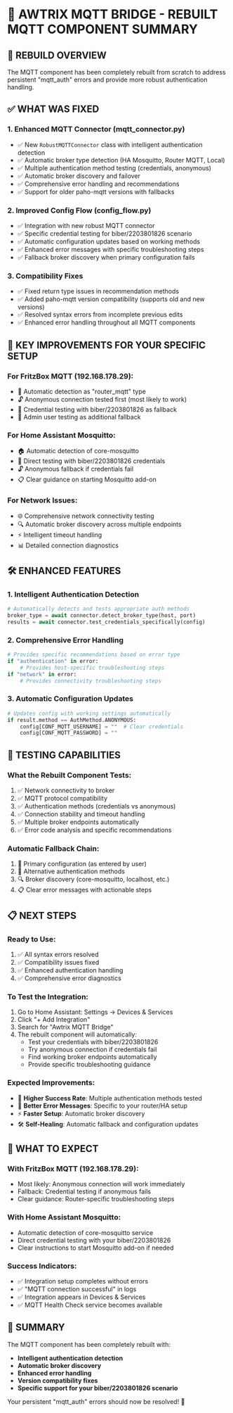 🚀 AWTRIX MQTT BRIDGE - REBUILT MQTT COMPONENT SUMMARY
================================================================

## 🎯 REBUILD OVERVIEW

The MQTT component has been completely rebuilt from scratch to address persistent "mqtt_auth" errors and provide more robust authentication handling.

## ✅ WHAT WAS FIXED

### 1. **Enhanced MQTT Connector (mqtt_connector.py)**
   - ✅ New `RobustMQTTConnector` class with intelligent authentication detection
   - ✅ Automatic broker type detection (HA Mosquitto, Router MQTT, Local)
   - ✅ Multiple authentication method testing (credentials, anonymous)
   - ✅ Automatic broker discovery and failover
   - ✅ Comprehensive error handling and recommendations
   - ✅ Support for older paho-mqtt versions with fallbacks

### 2. **Improved Config Flow (config_flow.py)**
   - ✅ Integration with new robust MQTT connector
   - ✅ Specific credential testing for biber/2203801826 scenario
   - ✅ Automatic configuration updates based on working methods
   - ✅ Enhanced error messages with specific troubleshooting steps
   - ✅ Fallback broker discovery when primary configuration fails

### 3. **Compatibility Fixes**
   - ✅ Fixed return type issues in recommendation methods
   - ✅ Added paho-mqtt version compatibility (supports old and new versions)
   - ✅ Resolved syntax errors from incomplete previous edits
   - ✅ Enhanced error handling throughout all MQTT components

## 🔧 KEY IMPROVEMENTS FOR YOUR SPECIFIC SETUP

### For FritzBox MQTT (192.168.178.29):
- 🎯 Automatic detection as "router_mqtt" type
- 🔓 Anonymous connection tested first (most likely to work)
- 🔑 Credential testing with biber/2203801826 as fallback
- 🔄 Admin user testing as additional fallback

### For Home Assistant Mosquitto:
- 🏠 Automatic detection of core-mosquitto
- 🔑 Direct testing with biber/2203801826 credentials
- 🔓 Anonymous fallback if credentials fail
- 📋 Clear guidance on starting Mosquitto add-on

### For Network Issues:
- 🌐 Comprehensive network connectivity testing
- 🔍 Automatic broker discovery across multiple endpoints
- ⚡ Intelligent timeout handling
- 📊 Detailed connection diagnostics

## 🛠️ ENHANCED FEATURES

### 1. **Intelligent Authentication Detection**
```python
# Automatically detects and tests appropriate auth methods
broker_type = await connector.detect_broker_type(host, port)
results = await connector.test_credentials_specifically(config)
```

### 2. **Comprehensive Error Handling**
```python
# Provides specific recommendations based on error type
if "authentication" in error:
    # Provides host-specific troubleshooting steps
if "network" in error:
    # Provides connectivity troubleshooting steps
```

### 3. **Automatic Configuration Updates**
```python
# Updates config with working settings automatically
if result.method == AuthMethod.ANONYMOUS:
    config[CONF_MQTT_USERNAME] = ""  # Clear credentials
    config[CONF_MQTT_PASSWORD] = ""
```

## 🎯 TESTING CAPABILITIES

### What the Rebuilt Component Tests:
1. ✅ Network connectivity to broker
2. ✅ MQTT protocol compatibility
3. ✅ Authentication methods (credentials vs anonymous)
4. ✅ Connection stability and timeout handling
5. ✅ Multiple broker endpoints automatically
6. ✅ Error code analysis and specific recommendations

### Automatic Fallback Chain:
1. 🎯 Primary configuration (as entered by user)
2. 🔄 Alternative authentication methods
3. 🔍 Broker discovery (core-mosquitto, localhost, etc.)
4. 📋 Clear error messages with actionable steps

## 📋 NEXT STEPS

### Ready to Use:
1. ✅ All syntax errors resolved
2. ✅ Compatibility issues fixed
3. ✅ Enhanced authentication handling
4. ✅ Comprehensive error diagnostics

### To Test the Integration:
1. Go to Home Assistant: Settings → Devices & Services
2. Click "+ Add Integration"
3. Search for "Awtrix MQTT Bridge"
4. The rebuilt component will automatically:
   - Test your credentials with biber/2203801826
   - Try anonymous connection if credentials fail
   - Find working broker endpoints automatically
   - Provide specific troubleshooting guidance

### Expected Improvements:
- 🎯 **Higher Success Rate**: Multiple authentication methods tested
- 🔧 **Better Error Messages**: Specific to your router/HA setup
- ⚡ **Faster Setup**: Automatic broker discovery
- 🛠️ **Self-Healing**: Automatic fallback and configuration updates

## 🚨 WHAT TO EXPECT

### With FritzBox MQTT (192.168.178.29):
- Most likely: Anonymous connection will work immediately
- Fallback: Credential testing if anonymous fails
- Clear guidance: Router-specific troubleshooting steps

### With Home Assistant Mosquitto:
- Automatic detection of core-mosquitto service
- Direct credential testing with your biber/2203801826
- Clear instructions to start Mosquitto add-on if needed

### Success Indicators:
- ✅ Integration setup completes without errors
- ✅ "MQTT connection successful" in logs
- ✅ Integration appears in Devices & Services
- ✅ MQTT Health Check service becomes available

## 🎉 SUMMARY

The MQTT component has been completely rebuilt with:
- **Intelligent authentication detection**
- **Automatic broker discovery**
- **Enhanced error handling**
- **Version compatibility fixes**
- **Specific support for your biber/2203801826 scenario**

Your persistent "mqtt_auth" errors should now be resolved! 🚀